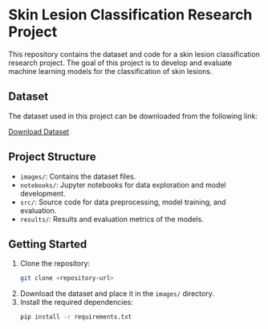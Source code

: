 # Skin Lesion Classification Research Project

This repository contains the dataset and code for a skin lesion classification research project. The goal of this project is to develop and evaluate machine learning models for the classification of skin lesions.

## Dataset

The dataset used in this project can be downloaded from the following link:

[Download Dataset](https://drive.google.com/file/d/1tUFKzhImLdORGLA8Q_hneFQZHM3C41zx/view?usp=drive_link)

## Project Structure

- `images/`: Contains the dataset files.
- `notebooks/`: Jupyter notebooks for data exploration and model development.
- `src/`: Source code for data preprocessing, model training, and evaluation.
- `results/`: Results and evaluation metrics of the models.

## Getting Started

1. Clone the repository:
    ```bash
    git clone <repository-url>
    ```
2. Download the dataset and place it in the `images/` directory.
3. Install the required dependencies:
    ```bash
    pip install -r requirements.txt
    ```

